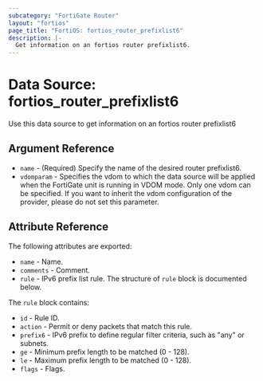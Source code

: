 ```yaml
---
subcategory: "FortiGate Router"
layout: "fortios"
page_title: "FortiOS: fortios_router_prefixlist6"
description: |-
  Get information on an fortios router prefixlist6.
---
```


# Data Source: fortios_router_prefixlist6
Use this data source to get information on an fortios router prefixlist6

## Argument Reference

* `name` - (Required) Specify the name of the desired router prefixlist6.
* `vdomparam` - Specifies the vdom to which the data source will be applied when the FortiGate unit is running in VDOM mode. Only one vdom can be specified. If you want to inherit the vdom configuration of the provider, please do not set this parameter.


## Attribute Reference

The following attributes are exported:

* `name` - Name.
* `comments` - Comment.
* `rule` - IPv6 prefix list rule. The structure of `rule` block is documented below.

The `rule` block contains:

* `id` - Rule ID.
* `action` - Permit or deny packets that match this rule.
* `prefix6` - IPv6 prefix to define regular filter criteria, such as "any" or subnets.
* `ge` - Minimum prefix length to be matched (0 - 128).
* `le` - Maximum prefix length to be matched (0 - 128).
* `flags` - Flags.

